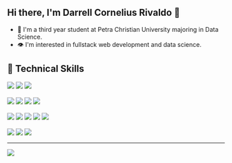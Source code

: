 ## Hi there, I'm Darrell Cornelius Rivaldo 👋

- 🏫 I'm a third year student at Petra Christian University majoring in Data Science. 
- 👁️ I'm interested in fullstack web development and data science.
  
## 💼 Technical Skills
<div>
  <img src="https://img.shields.io/badge/Language-Python-2b5b84?logo=python" />
  <img src="https://img.shields.io/badge/Language-PHP-4f5b93?logo=php" />
  <img src="https://img.shields.io/badge/Language-JavaScript-fedc45?logo=javascript" />
</div>
<br />
<div>
  <img src="https://img.shields.io/badge/Framework-Laravel-ec3a2c?logo=laravel" />
  <img src="https://img.shields.io/badge/Framework-TailwindCSS-3ebff8?logo=tailwindcss" />
  <img src="https://img.shields.io/badge/Framework-Flask-eeeeee?logo=flask" />
  <img src="https://img.shields.io/badge/Framework-Codeigniter-c1200a?logo=codeigniter" />
</div>
<br />
<div>
  <img src="https://img.shields.io/badge/Database-MySQL-08608b?logo=mysql" />
  <img src="https://img.shields.io/badge/Database-MongoDB-429934?logo=mongodb" />
  <img src="https://img.shields.io/badge/Library-React-5ed3f3?logo=react" />
  <img src="https://img.shields.io/badge/Library-Pandas-130654?logo=pandas" />
  <img src="https://img.shields.io/badge/Library-NumPy-4dabcf?logo=numpy" />
</div>
<br />
<div>
  <img src="https://img.shields.io/badge/Tools-Git-e84e31?logo=git" />
  <img src="https://img.shields.io/badge/Tools-Github-2f2f2f?logo=github" />
  <img src="https://img.shields.io/badge/Tools-Postman-f56835?logo=postman" />
</div>


<hr>
<img src="https://github-readme-streak-stats.herokuapp.com/?user=Darrellcr&theme=dark&border_radius=5" />

<!--
**Darrellcr/Darrellcr** is a ✨ _special_ ✨ repository because its `README.md` (this file) appears on your GitHub profile.

Here are some ideas to get you started:

- 🔭 I’m currently working on ...
- 🌱 I’m currently learning ...
- 👯 I’m looking to collaborate on ...
- 🤔 I’m looking for help with ...
- 💬 Ask me about ...
- 📫 How to reach me: ...
- 😄 Pronouns: ...
- ⚡ Fun fact: ...
-->
